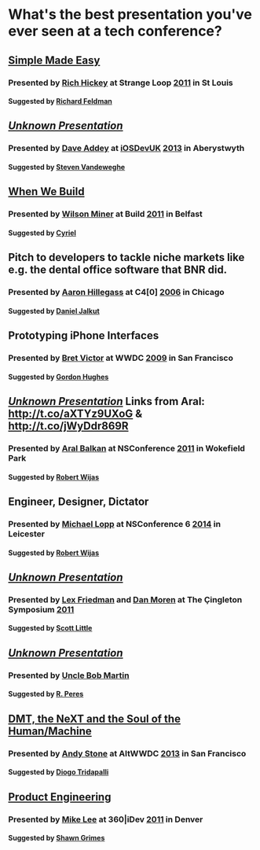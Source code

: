 # What's the best presentation you've ever seen at a tech conference?

## [Simple Made Easy](http://www.infoq.com/presentations/Simple-Made-Easy)

### Presented by [Rich Hickey](https://twitter.com/richhickey) at Strange Loop [2011](http://lanyrd.com/2011/strange-loop/) in St Louis

#### Suggested by [Richard Feldman](https://twitter.com/rtfeldman)

## [_Unknown Presentation_]()

### Presented by [Dave Addey](https://twitter.com/daveaddey) at [iOSDevUK](https://twitter.com/iosdevuk) [2013](http://lanyrd.com/2013/iosdevuk/) in Aberystwyth

#### Suggested by [Steven Vandeweghe](https://twitter.com/bluecrowbar)

## [When We Build](http://vimeo.com/34017777)

### Presented by [Wilson Miner](https://twitter.com/wilsonminer) at Build [2011](http://lanyrd.com/2011/buildconf/) in Belfast

#### Suggested by [Cyriel](https://twitter.com/mindcrash)

## Pitch to developers to tackle niche markets like e.g. the dental office software that BNR did.

### Presented by [Aaron Hillegass](https://twitter.com/AaronHillegass) at C4[0] [2006](http://lanyrd.com/2006/c40/) in Chicago

#### Suggested by [Daniel Jalkut](https://twitter.com/danielpunkass)

## Prototyping iPhone Interfaces

### Presented by [Bret Victor](https://twitter.com/worrydream) at WWDC [2009](http://lanyrd.com/2009/wwdc/) in San Francisco

#### Suggested by [Gordon Hughes](https://twitter.com/GordonHughes)

## [_Unknown Presentation_]() Links from Aral: http://t.co/aXTYz9UXoG & http://t.co/jWyDdr869R

### Presented by [Aral Balkan](https://twitter.com/aral) at NSConference [2011](http://lanyrd.com/2011/nsconf/) in Wokefield Park

#### Suggested by [Robert Wijas](https://twitter.com/robertwijas)

## Engineer, Designer, Dictator

### Presented by [Michael Lopp](https://twitter.com/rands) at NSConference 6 [2014](http://lanyrd.com/2014/nsconf/) in Leicester

#### Suggested by [Robert Wijas](https://twitter.com/robertwijas)

## [_Unknown Presentation_]()

### Presented by [Lex Friedman](https://twitter.com/lexfri) and [Dan Moren](https://twitter.com/dmoren) at The Çingleton Symposium [2011](http://lanyrd.com/2011/cingleton-symposium/)

#### Suggested by [Scott Little](https://twitter.com/littleknown)

## [_Unknown Presentation_]()

### Presented by [Uncle Bob Martin](https://twitter.com/unclebobmartin)

#### Suggested by [R. Peres](https://twitter.com/RuiAAPeres)

## [DMT, the NeXT and the Soul of the Human/Machine](http://altwwdc.com/schedule/2013/6/12/dmt-the-next-and-the-soul-of-the-humanmachine)

### Presented by [Andy Stone](https://twitter.com/twittelator) at AltWWDC [2013](http://lanyrd.com/2013/altwwdc/) in San Francisco

#### Suggested by [Diogo Tridapalli](https://twitter.com/diogot)

## [Product Engineering](http://yow.eventer.com/yow-2011-1004/product-engineering-by-mike-lee-1052)

### Presented by [Mike Lee](https://twitter.com/bmf) at 360|iDev [2011](http://lanyrd.com/2011/360idev/) in Denver

#### Suggested by [Shawn Grimes](https://twitter.com/shawng/status/113393324450267136)

